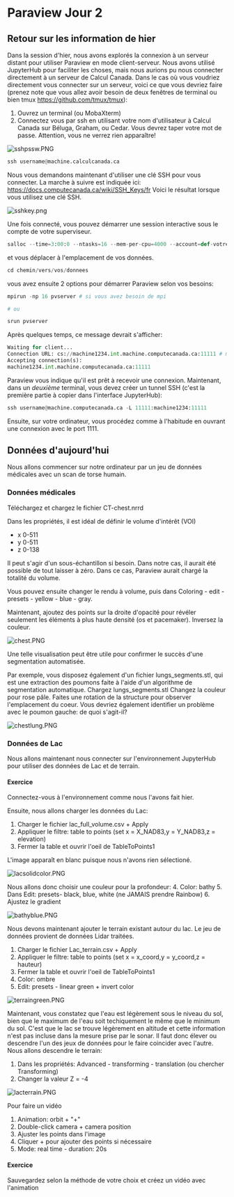 # Paraview Jour 2
## Retour sur les information de hier
Dans la session d'hier, nous avons explorés la connexion à un serveur distant pour utiliser Paraview en mode client-serveur. Nous avons utilisé JupyterHub pour faciliter les choses, mais nous aurions pu nous connecter directement à un serveur de Calcul Canada. Dans le cas où vous voudriez directement vous connecter sur un serveur, voici ce que vous devriez faire (prenez note que vous allez avoir besoin de deux fenêtres de terminal ou bien tmux https://github.com/tmux/tmux):

1. Ouvrez un terminal (ou MobaXterm)
2. Connectez vous par ssh en utilisant votre nom d'utilisateur à Calcul Canada sur Béluga, Graham, ou Cedar. Vous devrez taper votre mot de passe. Attention, vous ne verrez rien apparaître!

![sshpssw.PNG](sshpssw.PNG)



```python
ssh username@machine.calculcanada.ca
```

Nous vous demandons maintenant d'utiliser une clé SSH pour vous connecter. La marche à suivre est indiquée ici: https://docs.computecanada.ca/wiki/SSH_Keys/fr Voici le résultat lorsque vous utilisez une clé SSH.

![sshkey.png](sshkey.png)

Une fois connecté, vous pouvez démarrer une session interactive sous le compte de votre superviseur.


```python
salloc --time=3:00:0 --ntasks=16 --mem-per-cpu=4000 --account=def-votresuperviseur
```

et vous déplacer à l'emplacement de vos données.


```python
cd chemin/vers/vos/donnees
```

vous avez ensuite 2 options pour démarrer Paraview selon vos besoins:


```python
mpirun -np 16 pvserver # si vous avez besoin de mpi

# ou

srun pvserver
```

Après quelques temps, ce message devrait s'afficher:


```python
Waiting for client...
Connection URL: cs://machine1234.int.machine.computecanada.ca:11111 # machine = beluga, cedar ou graham
Accepting connection(s):
machine1234.int.machine.computecanada.ca:11111
```

Paraview vous indique qu'il est prêt à recevoir une connexion. Maintenant, dans un *deuxième* terminal, vous devez créer un tunnel SSH (c'est la première partie à copier dans l'interface JupyterHub):


```python
ssh username@machine.computecanada.ca -L 11111:machine1234:11111
```

Ensuite, sur votre ordinateur, vous procédez comme à l'habitude en ouvrant une connexion avec le port 1111. 



## Données d'aujourd'hui

Nous allons commencer sur notre ordinateur par un jeu de données médicales avec un scan de torse humain.


### Données médicales

Téléchargez et chargez le fichier CT-chest.nrrd

Dans les propriétés, il est idéal de définir le volume d'intérêt (VOI)
* x 0-511
* y 0-511
* z 0-138


Il peut s'agir d'un sous-échantillon si besoin. Dans notre cas, il aurait été possible de tout laisser à zéro. Dans ce cas, Paraview aurait chargé la totalité du volume.

Vous pouvez ensuite changer le rendu à volume, puis dans Coloring - edit - presets - yellow - blue - gray. 

Maintenant, ajoutez des points sur la droite d'opacité pour révéler seulement les éléments à plus haute densité (os et pacemaker).
Inversez la couleur.

![chest.PNG](chest.PNG)

Une telle visualisation peut être utile pour confirmer le succès d'une segmentation automatisée.

Par exemple, vous disposez également d'un fichier lungs_segments.stl, qui est une extraction des poumons faite à l'aide d'un algorithme de segmentation automatique.
Chargez lungs_segments.stl
Changez la couleur pour rose pâle.
Faites une rotation de la structure pour observer l'emplacement du coeur.
Vous devriez également identifier un problème avec le poumon gauche: de quoi s'agit-il?

![chestlung.PNG](chestlung.PNG)



### Données de Lac
Nous allons maintenant nous connecter sur l'environnement JupyterHub pour utiliser des données de Lac et de terrain.

#### Exercice

Connectez-vous à l'environnement comme nous l'avons fait hier.

Ensuite, nous allons charger les données du Lac:
1. Charger le fichier lac_full_volume.csv + Apply
2. Appliquer le filtre: table to points (set x = X_NAD83,y = Y_NAD83,z = elevation)
3. Fermer la table et ouvrir l'oeil de TableToPoints1

L'image apparaît en blanc puisque nous n'avons rien sélectioné.

![lacsolidcolor.PNG](lacsolidcolor.PNG)

Nous allons donc choisir une couleur pour la profondeur: 
4. Color: bathy
5. Dans Edit: presets- black, blue, white (ne JAMAIS prendre Rainbow)
6. Ajustez le gradient

![bathyblue.PNG](bathyblue.PNG)

Nous devons maintenant ajouter le terrain existant autour du lac. Le jeu de données provient de données Lidar traitées.

1. Charger le fichier Lac_terrain.csv + Apply
2. Appliquer le filtre: table to points (set x = x_coord,y = y_coord,z = hauteur)
3. Fermer la table et ouvrir l'oeil de TableToPoints1
4. Color: ombre
5. Edit: presets - linear green + invert color

![terraingreen.PNG](terraingreen.PNG)

Maintenant, vous constatez que l'eau est légèrement sous le niveau du sol, bien que le maximum de l'eau soit techiquement le même que le minimum du sol. C'est que le lac se trouve légèrement en altitude et cette information n'est pas incluse dans la mesure prise par le sonar. Il faut donc élever ou descendre l'un des jeux de données pour le faire coincider avec l'autre. Nous allons descendre le terrain:

1. Dans les propriétés: Advanced - transforming - translation (ou chercher Transforming)
2. Changer la valeur Z = -4

![lacterrain.PNG](lacterrain.PNG)

Pour faire un vidéo
1. Animation: orbit + "+"
2. Double-click camera + camera position
3. Ajuster les points dans l'image
4. Cliquer + pour ajouter des points si nécessaire
5. Mode: real time - duration: 20s

#### Exercice
Sauvegardez selon la méthode de votre choix et créez un vidéo avec l'animation


```python

```
